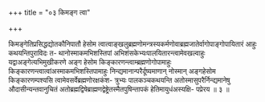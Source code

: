 +++
title = "०३ किमङ्ग त्वा"

+++

किमङ्गेतिप्रसिद्धद्योतकौनिपातौ हेसोम त्वात्वाङ्खलुब्रह्मणोमन्त्रस्यकर्मणोवाब्रह्मजातेर्वागोपाङ्गोपायितारं आहुः कथयन्तिपुराविदः त- थानोस्माकमभिशस्तिपां अभिशंसकेभ्यःपालयितारन्त्वामेवखल्वाहुः यद्वाअङ्गेत्यभिमुखीकरणे अङ्ग हेसोम किङ्कारणन्त्वाम्ब्रह्मणोगोपामाहुः किङ्कारणन्त्वात्वांअस्माकमभिशस्तिपामाहुः निन्द्यमानान्परैर्दूष्यमाणान् नोस्मान् अङ्गहेसोम किङ्कारणम्पश्यसि त्वामेवसर्वेब्रह्मणोरक्षकंश- त्रुभ्यः पालकञ्चकथयन्ति अतोस्मासुपरैर्निन्द्यमानेषु औदासीन्यन्तवानुचितं अतोब्रह्मद्विषेब्राह्मणद्वेष्ट्रेतस्मैतपुषिन्तापकं हेतिमायुधंअस्यक्षि- पप्रेरय ॥ ३ ॥